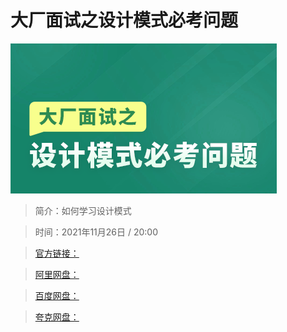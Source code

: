 # 大厂面试之设计模式必考问题

![img](../../assets/Cgp9HWGfLdCABpKEAACztqrxYgg160.png)

> 简介：如何学习设计模式

> 时间：2021年11月26日 / 20:00

> [官方链接：]()

> [阿里网盘：]()

> [百度网盘：]()

> [夸克网盘：]()
